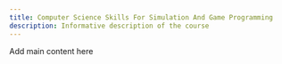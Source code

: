 ```yaml
---
title: Computer Science Skills For Simulation And Game Programming
description: Informative description of the course
---
```


Add main content here
